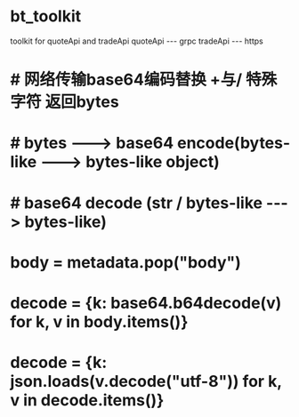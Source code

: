 # bt_toolkit
toolkit for quoteApi and tradeApi
quoteApi --- grpc
tradeApi --- https 

#     # 网络传输base64编码替换 +与/ 特殊字符 返回bytes
#     # bytes ---> base64 encode(bytes-like ---> bytes-like object)
#     # base64 decode (str / bytes-like ---> bytes-like)
#     body = metadata.pop("body")
#     decode = {k: base64.b64decode(v) for k, v in body.items()}
#     decode = {k: json.loads(v.decode("utf-8")) for k, v in decode.items()}